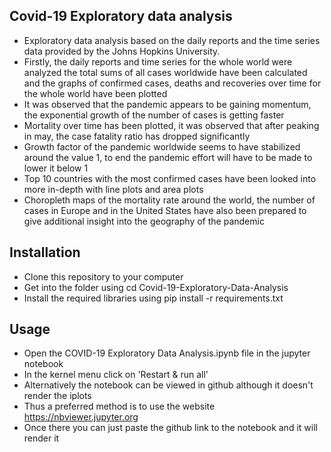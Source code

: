Covid-19 Exploratory data analysis
-------------------
* Exploratory data analysis based on the daily reports and the time series data
provided by the Johns Hopkins University.
* Firstly, the daily reports and time series for the whole world were analyzed
the total sums of all cases worldwide have been calculated and the graphs of 
confirmed cases, deaths and recoveries over time for the whole world have been plotted
* It was observed that the pandemic appears to be gaining momentum, the exponential growth
of the number of cases is getting faster
* Mortality over time has been plotted, it was observed that after peaking in may, the case fatality
ratio has dropped significantly
* Growth factor of the pandemic worldwide seems to have stabilized around the value 1, 
to end the pandemic effort will have to be made to lower it below 1
* Top 10 countries with the most confirmed cases have been looked into more in-depth
with line plots and area plots
* Choropleth maps of the mortality rate around the world, the number of cases in Europe and in the United 
States have also been prepared to give additional insight into the geography of the pandemic

Installation
-------------------
* Clone this repository to your computer
* Get into the folder using cd Covid-19-Exploratory-Data-Analysis
* Install the required libraries using pip install -r requirements.txt

Usage
-------------------
* Open the COVID-19 Exploratory Data Analysis.ipynb file in the jupyter notebook
* In the kernel menu click on 'Restart & run all'
* Alternatively the notebook can be viewed in github although it doesn't render the iplots
* Thus a preferred method is to use the website https://nbviewer.jupyter.org
* Once there you can just paste the github link to the notebook and it will render it 

